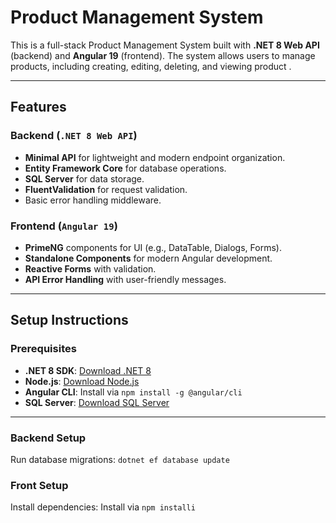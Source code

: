 # Product Management System

This is a full-stack Product Management System built with **.NET 8 Web API** (backend) and **Angular 19** (frontend). The system allows users to manage products, including creating, editing, deleting, and viewing product .

---

## **Features**

### **Backend (`.NET 8 Web API`)**
- **Minimal API** for lightweight and modern endpoint organization.
- **Entity Framework Core** for database operations.
- **SQL Server** for data storage.
- **FluentValidation** for request validation.
- Basic error handling middleware.

### **Frontend (`Angular 19`)**
- **PrimeNG** components for UI (e.g., DataTable, Dialogs, Forms).
- **Standalone Components** for modern Angular development.
- **Reactive Forms** with validation.
- **API Error Handling** with user-friendly messages.

---
## **Setup Instructions**

### **Prerequisites**
- **.NET 8 SDK**: [Download .NET 8](https://dotnet.microsoft.com/download/dotnet/8.0)
- **Node.js**: [Download Node.js](https://nodejs.org/)
- **Angular CLI**: Install via `npm install -g @angular/cli`
- **SQL Server**: [Download SQL Server](https://www.microsoft.com/en-us/sql-server/sql-server-downloads)
---

### **Backend Setup**

Run database migrations:
    `dotnet ef database update`

### **Front Setup**
Install dependencies:
    Install via `npm installi`

  

